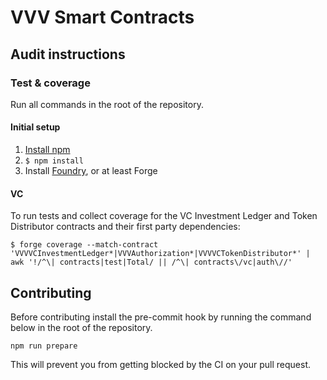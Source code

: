 # VVV Smart Contracts
## Audit instructions
### Test & coverage
Run all commands in the root of the repository.

#### Initial setup
1. [Install npm](https://docs.npmjs.com/downloading-and-installing-node-js-and-npm)
2. `$ npm install`
3. Install [Foundry](https://book.getfoundry.sh/getting-started/installation), or at least Forge

#### VC
To run tests and collect coverage for the VC Investment Ledger and Token Distributor contracts and their first party dependencies:
```
$ forge coverage --match-contract 'VVVVCInvestmentLedger*|VVVAuthorization*|VVVVCTokenDistributor*' | awk '!/^\| contracts|test|Total/ || /^\| contracts\/vc|auth\//'
```

## Contributing
Before contributing install the pre-commit hook by running the command below in the root of the repository.
```
npm run prepare
```
This will prevent you from getting blocked by the CI on your pull request.
